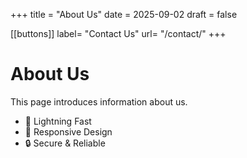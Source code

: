 +++
title = "About Us"
date = 2025-09-02
draft = false

[[buttons]]
    label= "Contact Us"
    url= "/contact/"
+++

# About Us
This page introduces information about us.  


- 🚀 Lightning Fast  
- 📱 Responsive Design  
- 🔒 Secure & Reliable  
